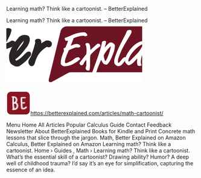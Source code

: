 Learning math? Think like a cartoonist. – BetterExplained

Learning math? Think like a cartoonist. – BetterExplained
![](../_resources/1c1d01e55b797ab105a3402cd5a31133.png)

![](../_resources/9ac6deff427d71932653db1c9d7a34f1.png)https://betterexplained.com/articles/math-cartoonist/

Menu Home All Articles Popular Calculus Guide Contact Feedback Newsletter About BetterExplained Books for Kindle and Print Concrete math lessons that slice through the jargon. Math, Better Explained on Amazon Calculus, Better Explained on Amazon Learning math? Think like a cartoonist. Home › Guides , Math › Learning math? Think like a cartoonist. What’s the essential skill of a cartoonist? Drawing ability? Humor? A deep well of childhood trauma? I’d say it’s an eye for simplification, capturing the essence of an idea.